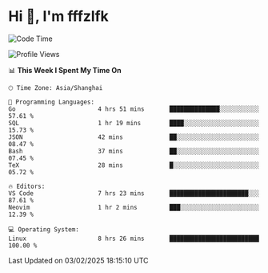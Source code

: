 # Hi 👋, I'm fffzlfk

<!--START_SECTION:waka-->
![Code Time](http://img.shields.io/badge/Code%20Time-1%2C208%20hrs%201%20min-blue)

![Profile Views](http://img.shields.io/badge/Profile%20Views-0-blue)

📊 **This Week I Spent My Time On** 

```text
🕑︎ Time Zone: Asia/Shanghai

💬 Programming Languages: 
Go                       4 hrs 51 mins       ██████████████░░░░░░░░░░░   57.61 % 
SQL                      1 hr 19 mins        ████░░░░░░░░░░░░░░░░░░░░░   15.73 % 
JSON                     42 mins             ██░░░░░░░░░░░░░░░░░░░░░░░   08.47 % 
Bash                     37 mins             ██░░░░░░░░░░░░░░░░░░░░░░░   07.45 % 
TeX                      28 mins             █░░░░░░░░░░░░░░░░░░░░░░░░   05.72 % 

🔥 Editors: 
VS Code                  7 hrs 23 mins       ██████████████████████░░░   87.61 % 
Neovim                   1 hr 2 mins         ███░░░░░░░░░░░░░░░░░░░░░░   12.39 % 

💻 Operating System: 
Linux                    8 hrs 26 mins       █████████████████████████   100.00 % 
```


 Last Updated on 03/02/2025 18:15:10 UTC
<!--END_SECTION:waka-->
